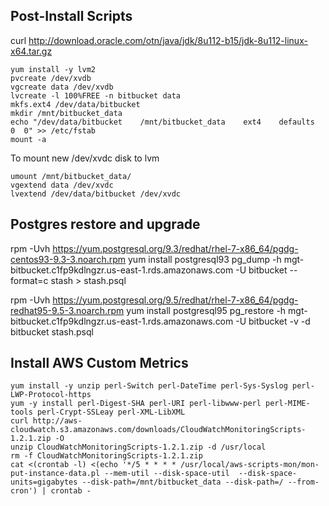 ## Post-Install Scripts

curl http://download.oracle.com/otn/java/jdk/8u112-b15/jdk-8u112-linux-x64.tar.gz

```
yum install -y lvm2
pvcreate /dev/xvdb
vgcreate data /dev/xvdb
lvcreate -l 100%FREE -n bitbucket data
mkfs.ext4 /dev/data/bitbucket
mkdir /mnt/bitbucket_data
echo "/dev/data/bitbucket    /mnt/bitbucket_data    ext4    defaults   0  0" >> /etc/fstab
mount -a
```

To mount new /dev/xvdc disk to lvm

```
umount /mnt/bitbucket_data/
vgextend data /dev/xvdc
lvextend /dev/data/bitbucket /dev/xvdc
```

## Postgres restore and upgrade

rpm -Uvh https://yum.postgresql.org/9.3/redhat/rhel-7-x86_64/pgdg-centos93-9.3-3.noarch.rpm
yum install postgresql93
pg_dump -h mgt-bitbucket.c1fp9kdlngzr.us-east-1.rds.amazonaws.com -U bitbucket --format=c stash > stash.psql

rpm -Uvh  https://yum.postgresql.org/9.5/redhat/rhel-7-x86_64/pgdg-redhat95-9.5-3.noarch.rpm
yum install postgresql95
pg_restore -h mgt-bitbucket.c1fp9kdlngzr.us-east-1.rds.amazonaws.com -U bitbucket -v -d bitbucket stash.psql


## Install AWS Custom Metrics

```
yum install -y unzip perl-Switch perl-DateTime perl-Sys-Syslog perl-LWP-Protocol-https
yum -y install perl-Digest-SHA perl-URI perl-libwww-perl perl-MIME-tools perl-Crypt-SSLeay perl-XML-LibXML
curl http://aws-cloudwatch.s3.amazonaws.com/downloads/CloudWatchMonitoringScripts-1.2.1.zip -O
unzip CloudWatchMonitoringScripts-1.2.1.zip -d /usr/local
rm -f CloudWatchMonitoringScripts-1.2.1.zip
cat <(crontab -l) <(echo '*/5 * * * * /usr/local/aws-scripts-mon/mon-put-instance-data.pl --mem-util --disk-space-util  --disk-space-units=gigabytes --disk-path=/mnt/bitbucket_data --disk-path=/ --from-cron') | crontab -
```
